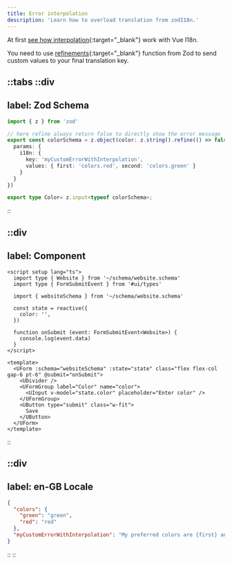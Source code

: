 ```yaml
---
title: Error interpolation
description: 'Learn how to overload translation from zodI18n.'
---
```


At first [see how interpolation](https://vue-i18n.intlify.dev/guide/essentials/syntax.html#interpolations){:target="_blank"} work with Vue I18n.

You need to use [refinements](https://zod.dev/?id=refine){:target="_blank"} function from Zod to send custom values to your final translation key.

::tabs
  ::div
  ---
  label: Zod Schema
  ---

  ```ts [website.schema.ts]
  import { z } from 'zod'

  // here refine always return false to directly show the error message
  export const colorSchema = z.object(color: z.string().refine(() => false, {
    params: {
      i18n: {
        key: 'myCustomErrorWithInterpolation',
        values: { first: 'colors.red', second: 'colors.green' }
      }
    }
  })

  export type Color= z.input<typeof colorSchema>;
  ```
  ::

  ::div
  ---
  label: Component
  ---

  ```vue [overload.vue]
  <script setup lang="ts">
    import type { Website } from '~/schema/website.schema'
    import type { FormSubmitEvent } from '#ui/types'

    import { websiteSchema } from '~/schema/website.schema'

    const state = reactive({
      color: '',
    })

    function onSubmit (event: FormSubmitEvent<Website>) {
      console.log(event.data)
    }
  </script>

  <template>
    <UForm :schema="websiteSchema" :state="state" class="flex flex-col gap-6 pt-6" @submit="onSubmit">
      <UDivider />
      <UFormGroup label="Color" name="color">
        <UInput v-model="state.color" placeholder="Enter color" />
      </UFormGroup>
      <UButton type="submit" class="w-fit">
        Save
      </UButton>
    </UForm>
  </template>
  ```
  ::

  ::div
  ---
  label: en-GB Locale
  ---

  ```json [en-GB.json]
  {
    "colors": {
      "green": "green",
      "red": "red"
    },
    "myCustomErrorWithInterpolation": "My preferred colors are {first} and {second}",
  }
  ```
  ::
::


